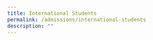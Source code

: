```yaml
---
title: International Students
permalink: /admissions/international-students
description: ""
---
```

